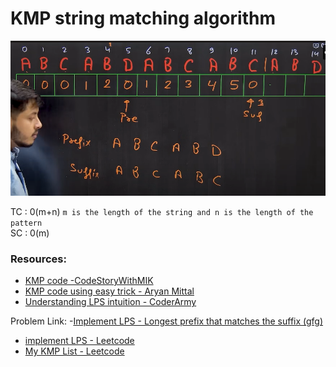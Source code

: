 # KMP string matching algorithm
![KMP_CoderArmy](KMP_CoderArmy.png)

TC : 0(m+n) `m is the length of the string and n is the length of the pattern`  <br>
SC : 0(m)

### Resources:
- [KMP code -CodeStoryWithMIK](https://github.com/MAZHARMIK/Interview_DS_Algo/blob/master/strings/String%20Algorithms/Knuth-Morris-Pratt%20KMP%20String%20Matching%20Algorithm.cpp)
- [KMP code using easy trick - Aryan Mittal](https://codewitharyan.com/tech-blogs/knuth-morris-pratt-(kmp)-algorithm)
- [Understanding LPS intuition - CoderArmy](https://youtu.be/sODA1BzFvsE?si=xeYvU8NtZUeet4Ww)


Problem Link:
-[Implement LPS - Longest prefix that matches the suffix (gfg)](https://www.geeksforgeeks.org/problems/longest-prefix-suffix2527/1)
- [implement LPS - Leetcode](https://leetcode.com/problems/longest-happy-prefix/submissions/1648538980/)
- [My KMP List - Leetcode](https://leetcode.com/problem-list/23qqo7sg/)
